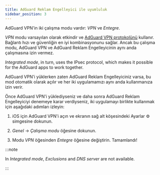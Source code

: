 ```yaml
---
title: AdGuard Reklam Engelleyici ile uyumluluk
sidebar_position: 3
---
```


AdGuard VPN'in iki çalışma modu vardır: *VPN* ve *Entegre*.

*VPN* modu varsayılan olarak etkindir ve [AdGuard VPN protokolünü](/general/adguard-vpn-protocol) kullanır. Bağlantı hızı ve güvenliğin en iyi kombinasyonunu sağlar. Ancak bu çalışma modu, AdGuard VPN ve AdGuard Reklam Engelleyicinin aynı anda çalışmasına izin vermez.

*Integrated mode*, in turn, uses the IPsec protocol, which makes it possible for the AdGuard apps to work together.

AdGuard VPN'i yüklerken zaten AdGuard Reklam Engelleyiciniz varsa, bu mod otomatik olarak açılır ve her iki uygulamamızı aynı anda kullanmanıza izin verir.

Önce AdGuard VPN'i yüklediyseniz ve daha sonra AdGuard Reklam Engelleyiciyi denemeye karar verdiyseniz, iki uygulamayı birlikte kullanmak için aşağıdaki adımları izleyin:

1. iOS için AdGuard VPN'i açın ve ekranın sağ alt köşesindeki Ayarlar ⚙ simgesine dokunun.

2. *Genel* → *Çalışma modu* öğesine dokunun.

3. Modu *VPN* öğesinden *Entegre* öğesine değiştirin. Tamamlandı!

:::note

In *Integrated mode*, *Exclusions* and *DNS server* are not available.

:::
